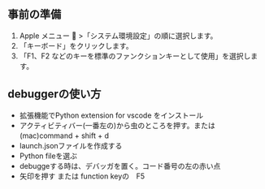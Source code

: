 ## 事前の準備
1. Apple メニュー  >「システム環境設定」の順に選択します。
2. 「キーボード」をクリックします。
3. 「F1、F2 などのキーを標準のファンクションキーとして使用」を選択します。 


## debuggerの使い方
- 拡張機能でPython extension for vscode をインストール
- アクティビティバー(一番左の)から虫のところを押す。または (mac)command + shift + d　
- launch.jsonファイルを作成する
- Python fileを選ぶ
- debuggeする時は、デバッガを置く。コード番号の左の赤い点
- 矢印を押す または function keyの　F5


